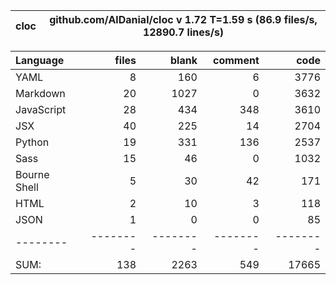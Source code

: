 cloc|github.com/AlDanial/cloc v 1.72  T=1.59 s (86.9 files/s, 12890.7 lines/s)
--- | ---

Language|files|blank|comment|code
:-------|-------:|-------:|-------:|-------:
YAML|8|160|6|3776
Markdown|20|1027|0|3632
JavaScript|28|434|348|3610
JSX|40|225|14|2704
Python|19|331|136|2537
Sass|15|46|0|1032
Bourne Shell|5|30|42|171
HTML|2|10|3|118
JSON|1|0|0|85
--------|--------|--------|--------|--------
SUM:|138|2263|549|17665
